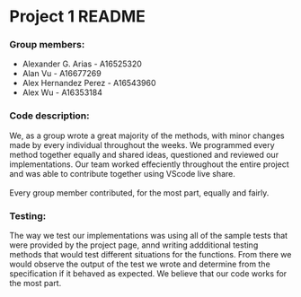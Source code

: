 # Project 1 README 
### Group members: 
* Alexander G. Arias - A16525320
* Alan Vu - A16677269
* Alex Hernandez Perez - A16543960
* Alex Wu - A16353184

### Code description:<br>
We, as a group wrote a great majority of the methods, with minor changes made by every individual throughout the weeks. We programmed every method together equally and shared ideas, questioned and reviewed our implementations. Our team worked effeciently throughout the entire project and was able to contribute together using VScode live share.<br>  
Every group member contributed, for the most part, equally and fairly.<br> 

### Testing:<br>
The way we test our implementations was using all of the sample tests that were provided by the project page, annd writing addditional testing methods that would test different situations for the functions. From there we would observe the output of the test we wrote and determine from the specification if it behaved as expected. We believe that our code works for the most part.
